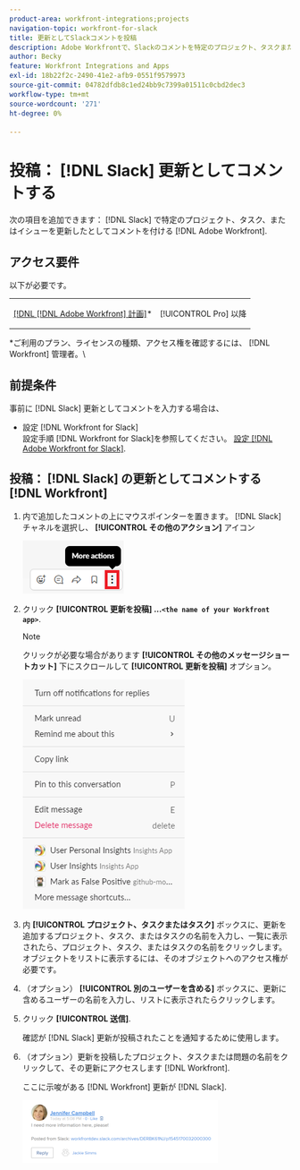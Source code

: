 ```yaml
---
product-area: workfront-integrations;projects
navigation-topic: workfront-for-slack
title: 更新としてSlackコメントを投稿
description: Adobe Workfrontで、Slackのコメントを特定のプロジェクト、タスクまたはイシューに対する更新として追加できます。
author: Becky
feature: Workfront Integrations and Apps
exl-id: 18b22f2c-2490-41e2-afb9-0551f9579973
source-git-commit: 04782dfdb8c1ed24bb9c7399a01511c0cbd2dec3
workflow-type: tm+mt
source-wordcount: '271'
ht-degree: 0%

---
```


# 投稿： [!DNL Slack] 更新としてコメントする

次の項目を追加できます： [!DNL Slack] で特定のプロジェクト、タスク、またはイシューを更新したとしてコメントを付ける [!DNL Adobe Workfront].

## アクセス要件

以下が必要です。

<table style="table-layout:auto"> 
 <col> 
 </col> 
 <col> 
 </col> 
 <tbody> 
  <tr> 
   <td role="rowheader"><a href="https://www.workfront.com/plans" target="_blank">[!DNL [!DNL Adobe Workfront] 計画]</a>*</td> 
   <td> <p>[!UICONTROL Pro] 以降</p> </td> 
  </tr> 
 </tbody> 
</table>

&#42;ご利用のプラン、ライセンスの種類、アクセス権を確認するには、 [!DNL Workfront] 管理者。\

## 前提条件

事前に [!DNL Slack] 更新としてコメントを入力する場合は、

* 設定 [!DNL Workfront for Slack]\
   設定手順 [!DNL Workfront for Slack]を参照してください。 [設定 [!DNL Adobe Workfront for Slack]](../../workfront-integrations-and-apps/using-workfront-with-slack/configure-workfront-for-slack.md).

## 投稿： [!DNL Slack] の更新としてコメントする [!DNL Workfront]

1. 内で追加したコメントの上にマウスポインターを置きます。 [!DNL Slack] チャネルを選択し、 **[!UICONTROL その他のアクション]** アイコン

   ![](assets/slack-more-icon.png)

1. クリック **[!UICONTROL 更新を投稿] ...`<the name of your Workfront app>`**.

   >[!NOTE]
   >
   >クリックが必要な場合があります **[!UICONTROL その他のメッセージショートカット]** 下にスクロールして **[!UICONTROL 更新を投稿]** オプション。
   >
   >
   >![](assets/slack-more-message-shortcuts.png)

1. 内 **[!UICONTROL プロジェクト、タスクまたはタスク]** ボックスに、更新を追加するプロジェクト、タスク、またはタスクの名前を入力し、一覧に表示されたら、プロジェクト、タスク、またはタスクの名前をクリックします。 オブジェクトをリストに表示するには、そのオブジェクトへのアクセス権が必要です。
1. （オプション） **[!UICONTROL 別のユーザーを含める]** ボックスに、更新に含めるユーザーの名前を入力し、リストに表示されたらクリックします。
1. クリック **[!UICONTROL 送信]**.

   確認が [!DNL Slack] 更新が投稿されたことを通知するために使用します。

1. （オプション）更新を投稿したプロジェクト、タスクまたは問題の名前をクリックして、その更新にアクセスします [!DNL Workfront].

   ここに示唆がある [!DNL Workfront] 更新が [!DNL Slack].

   ![](assets/slack-update-posted-from-slack-350x112.png)
